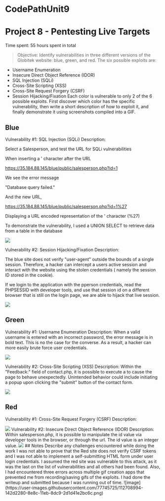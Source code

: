 # CodePathUnit9

# Project 8 - Pentesting Live Targets
Time spent: 55 hours spent in total
> Objective: Identify vulnerabilities in three different versions of the Globitek website: blue, green, and red.
The six possible exploits are:
* Username Enumeration
* Insecure Direct Object Reference (IDOR)
* SQL Injection (SQLi)
* Cross-Site Scripting (XSS)
* Cross-Site Request Forgery (CSRF)
* Session Hijacking/Fixation
Each color is vulnerable to only 2 of the 6 possible exploits. First discover which color has the specific vulnerability, then write a short description of how to exploit it, and finally demonstrate it using screenshots compiled into a GIF.
## Blue
Vulnerability #1: SQL Injection (SQLi)
Description:

Select a Salesperson, and test the URL for SQLi vulnerabilities 

When inserting a ' character after the URL

https://35.184.88.145/blue/public/salesperson.php?id=1

We see the error message 

"Database query failed."

And the new URL, 

https://35.184.88.145/blue/public/salesperson.php?id=1%27

Displaying a URL encoded representation of the ' character (%27)

To demonstrate the vulnerability, I used a UNION SELECT to retrieve data from a table in the database 

<img src="blue-vuln1.gif">

Vulnerability #2: Session Hijacking/Fixation
Description:

The blue site does not verify "user-agent" outside the bounds of a single session.
Therefore, a hacker can intercept a users active session and interact with the website using the stolen credentials ( namely the session ID stored in the cookie). 

If we login to the application with the pperson credentials, read the PHPSESSID with developer tools, and use that session id on a different browser that is still on the login page, we are able to hijack that live session. 


<img src="blue-vuln2.gif">

## Green
Vulnerability #1: Username Enumeration
Description:
When a valid  username is entered with an incorrect password, the error message is in bold text. This is no the case for the converse. As a result, a hacker can more easily brute force user credentials. 

<img src="green-vuln1.gif">

Vulnerability #2: Cross-Site Scripting (XSS)
Description:
Within the "Feedback:" field of contact.php, it is possible to execute a <script></script> to cause the page to behave unexpectedly. Unintended behavior could include initiating a popup upon clicking the "submit" button of the contact form.

<img src="green-vuln2.gif">

## Red
Vulnerability #1: Cross-Site Request Forgery (CSRF)
Description:

<img src="red-vuln1.gif">
Vulnerability #2: Insecure Direct Object Reference (IDOR)
Description:
Within salesperson.php, it is possible to manipulate the id value via developer tools in the browser, or through the url. The id value is an integer value. 

<img src="red-vuln2.gif">
## Notes
Describe any challenges encountered while doing the work
I was not able to prove that the Red site does not verify CSRF tokens and I was not able to implement a self-submitting HTML form under user login credentials. I assumed the red site was vulnerable to this attack, as it was the last on the list of vulnerabilities and all others had been found. 
Also, I had encountered three errors across multiple gif creation apps that prevented me from recording/saving gifs of the exploits. I had done the writeup and submitted because I was running out of time. ![image](https://user-images.githubusercontent.com/77745725/112708994-142d2280-8e8c-11eb-8dc9-2d1d41e2bc6c.png)
